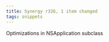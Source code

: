 ```yaml
---
title: Synergy r326, 1 item changed
tags: snippets
---
```


Optimizations in NSApplication subclass
